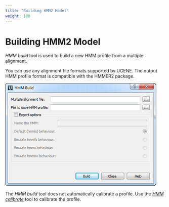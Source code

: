 ```yaml
---
title: "Building HMM2 Model"
weight: 100
---
```



# Building HMM2 Model

_HMM build_ tool is used to build a new HMM profile from a multiple alignment.

You can use any alignment file formats supported by UGENE. The output HMM profile format is compatible with the HMMER2 package.


![](/images/65930810/65930811.png)

The _HMM build_ tool does not automatically calibrate a profile. Use the [_HMM calibrate_](calibrating-hmm2-model) tool to calibrate the profile.
